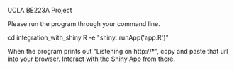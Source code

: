 UCLA BE223A Project

Please run the program through your command line.

cd integration_with_shiny
R -e "shiny::runApp('app.R')"

When the program prints out "Listening on http://*", copy and paste that url into your browser. Interact with the Shiny App from there.


